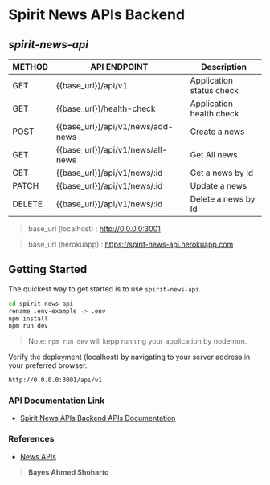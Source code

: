# Spirit News APIs Backend

## _spirit-news-api_

| METHOD | API ENDPOINT                      | Description              |
| ------ | --------------------------------- | ------------------------ |
| GET    | {{base_url}}/api/v1               | Application status check |
| GET    | {{base_url}}/health-check         | Application health check |
| POST   | {{base_url}}/api/v1/news/add-news | Create a news            |
| GET    | {{base_url}}/api/v1/news/all-news | Get All news             |
| GET    | {{base_url}}/api/v1/news/:id      | Get a news by Id       |
| PATCH  | {{base_url}}/api/v1/news/:id      | Update a news          |
| DELETE | {{base_url}}/api/v1/news/:id      | Delete a news by Id    |

> base_url (localhost) : http://0.0.0.0:3001

> base_url (herokuapp) : https://spirit-news-api.herokuapp.com

## Getting Started

The quickest way to get started is to use `spirit-news-api`.

```sh
cd spirit-news-api
rename .env-example -> .env
npm install
npm run dev
```

> Note: `npm run dev` will kepp running your application by nodemon.

Verify the deployment (localhost) by navigating to your server address in
your preferred browser.

```sh
http://0.0.0.0:3001/api/v1
```


### API Documentation Link

- [Spirit News APIs Backend APIs Documentation](https://documenter.getpostman.com/view/11968235/UVXqECiT)

### References

- [News APIs](https://newsapi.org/)

> **Bayes Ahmed Shoharto**
